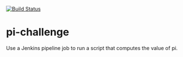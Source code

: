 [![Build Status](http://ec2-54-156-114-145.compute-1.amazonaws.com/buildStatus/icon?job=pi-challenge)](http://ec2-54-156-114-145.compute-1.amazonaws.com/job/pi-challenge/)

# pi-challenge
Use a Jenkins pipeline job to run a script that computes the value of pi.
